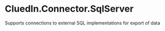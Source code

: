# CluedIn.Connector.SqlServer

Supports connections to external SQL implementations for export of data